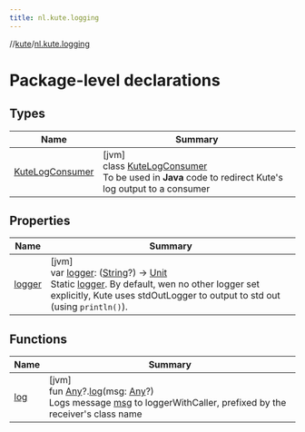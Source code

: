 ```yaml
---
title: nl.kute.logging
---
```

//[kute](../../index.html)/[nl.kute.logging](index.html)



# Package-level declarations



## Types


| Name | Summary |
|---|---|
| [KuteLogConsumer](-kute-log-consumer/index.html) | [jvm]<br>class [KuteLogConsumer](-kute-log-consumer/index.html)<br>To be used in **Java** code to redirect Kute's log output to a consumer |


## Properties


| Name | Summary |
|---|---|
| [logger](logger.html) | [jvm]<br>var [logger](logger.html): ([String](https://kotlinlang.org/api/latest/jvm/stdlib/kotlin/-string/index.html)?) -&gt; [Unit](https://kotlinlang.org/api/latest/jvm/stdlib/kotlin/-unit/index.html)<br>Static [logger](logger.html). By default, wen no other logger set explicitly, Kute uses stdOutLogger to output to std out (using `println()`). |


## Functions


| Name | Summary |
|---|---|
| [log](log.html) | [jvm]<br>fun [Any](https://kotlinlang.org/api/latest/jvm/stdlib/kotlin/-any/index.html)?.[log](log.html)(msg: [Any](https://kotlinlang.org/api/latest/jvm/stdlib/kotlin/-any/index.html)?)<br>Logs message [msg](log.html) to loggerWithCaller, prefixed by the receiver's class name |

